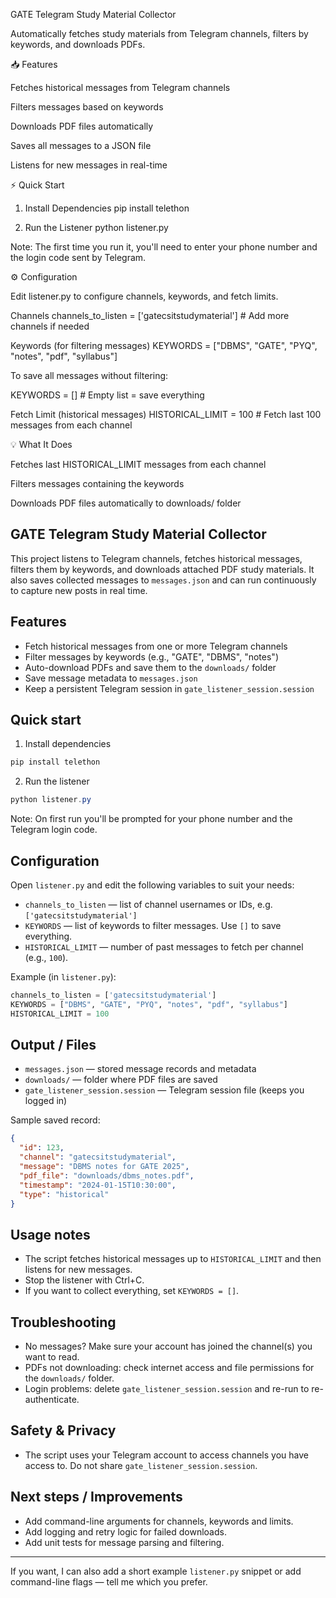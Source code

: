GATE Telegram Study Material Collector

Automatically fetches study materials from Telegram channels, filters by keywords, and downloads PDFs.

📥 Features

Fetches historical messages from Telegram channels

Filters messages based on keywords

Downloads PDF files automatically

Saves all messages to a JSON file

Listens for new messages in real-time

⚡ Quick Start
1. Install Dependencies
pip install telethon

2. Run the Listener
python listener.py


Note: The first time you run it, you'll need to enter your phone number and the login code sent by Telegram.

⚙️ Configuration

Edit listener.py to configure channels, keywords, and fetch limits.

Channels
channels_to_listen = ['gatecsitstudymaterial']  # Add more channels if needed

Keywords (for filtering messages)
KEYWORDS = ["DBMS", "GATE", "PYQ", "notes", "pdf", "syllabus"]


To save all messages without filtering:

KEYWORDS = []  # Empty list = save everything

Fetch Limit (historical messages)
HISTORICAL_LIMIT = 100  # Fetch last 100 messages from each channel

💡 What It Does

Fetches last HISTORICAL_LIMIT messages from each channel

Filters messages containing the keywords

Downloads PDF files automatically to downloads/ folder

## GATE Telegram Study Material Collector

This project listens to Telegram channels, fetches historical messages, filters them by keywords, and downloads attached PDF study materials. It also saves collected messages to `messages.json` and can run continuously to capture new posts in real time.

## Features
- Fetch historical messages from one or more Telegram channels
- Filter messages by keywords (e.g., "GATE", "DBMS", "notes")
- Auto-download PDFs and save them to the `downloads/` folder
- Save message metadata to `messages.json`
- Keep a persistent Telegram session in `gate_listener_session.session`

## Quick start
1. Install dependencies

```powershell
pip install telethon
```

2. Run the listener

```powershell
python listener.py
```

Note: On first run you'll be prompted for your phone number and the Telegram login code.

## Configuration
Open `listener.py` and edit the following variables to suit your needs:

- `channels_to_listen` — list of channel usernames or IDs, e.g. `['gatecsitstudymaterial']`
- `KEYWORDS` — list of keywords to filter messages. Use `[]` to save everything.
- `HISTORICAL_LIMIT` — number of past messages to fetch per channel (e.g., `100`).

Example (in `listener.py`):

```python
channels_to_listen = ['gatecsitstudymaterial']
KEYWORDS = ["DBMS", "GATE", "PYQ", "notes", "pdf", "syllabus"]
HISTORICAL_LIMIT = 100
```

## Output / Files
- `messages.json` — stored message records and metadata
- `downloads/` — folder where PDF files are saved
- `gate_listener_session.session` — Telegram session file (keeps you logged in)

Sample saved record:

```json
{
  "id": 123,
  "channel": "gatecsitstudymaterial",
  "message": "DBMS notes for GATE 2025",
  "pdf_file": "downloads/dbms_notes.pdf",
  "timestamp": "2024-01-15T10:30:00",
  "type": "historical"
}
```

## Usage notes
- The script fetches historical messages up to `HISTORICAL_LIMIT` and then listens for new messages.
- Stop the listener with Ctrl+C.
- If you want to collect everything, set `KEYWORDS = []`.

## Troubleshooting
- No messages? Make sure your account has joined the channel(s) you want to read.
- PDFs not downloading: check internet access and file permissions for the `downloads/` folder.
- Login problems: delete `gate_listener_session.session` and re-run to re-authenticate.

## Safety & Privacy
- The script uses your Telegram account to access channels you have access to. Do not share `gate_listener_session.session`.

## Next steps / Improvements
- Add command-line arguments for channels, keywords and limits.
- Add logging and retry logic for failed downloads.
- Add unit tests for message parsing and filtering.

---

If you want, I can also add a short example `listener.py` snippet or add command-line flags — tell me which you prefer.